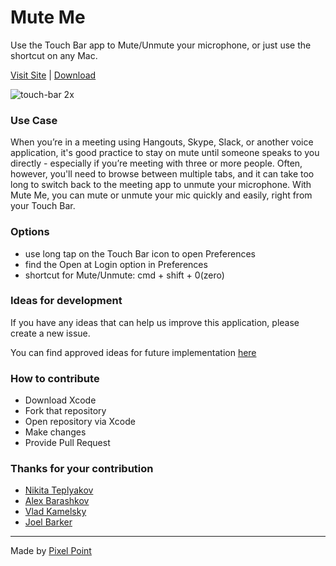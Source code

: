# Mute Me
Use the Touch Bar app to Mute/Unmute your microphone, or just use the shortcut on any Mac.

[Visit Site](https://muteme.pixelpoint.io/) | [Download](https://muteme.pixelpoint.io/)

![touch-bar 2x](https://cloud.githubusercontent.com/assets/2697570/26759775/a67c47e2-4921-11e7-8f71-53b197b5e893.jpg)

### Use Case

When you’re in a meeting using Hangouts, Skype, Slack, or another voice application, it's good practice to stay on mute until someone speaks to you directly - especially if you’re meeting with three or more people. Often, however, you'll need to browse between multiple tabs, and it can take too long to switch back to the meeting app to unmute your microphone. With Mute Me, you can mute or unmute your mic quickly and easily, right from your Touch Bar.

### Options
- use long tap on the Touch Bar icon to open Preferences
- find the Open at Login option in Preferences
- shortcut for Mute/Unmute: cmd + shift + 0(zero)

### Ideas for development 
If you have any ideas that can help us improve this application, please create a new issue.

You can find approved ideas for future implementation [here](https://github.com/pixel-point/mute-me/projects/1)

### How to contribute

- Download Xcode
- Fork that repository
- Open repository via Xcode
- Make changes
- Provide Pull Request

### Thanks for your contribution
- [Nikita Teplyakov](https://github.com/tplkn)
- [Alex Barashkov](https://github.com/lnikell)
- [Vlad Kamelsky](https://www.facebook.com/vlad.kamelsky)
- [Joel Barker](https://github.com/j-cimb-barker)

---
Made by [Pixel Point](https://pixelpoint.io)
